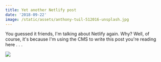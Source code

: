 ```yaml
---
title: Yet another Netlify post
date: '2018-09-22'
image: /static/assets/anthony-tuil-512016-unsplash.jpg
---
```


You guessed it friends, I'm talking about Netlify again. Why? Well, of course, it's because I'm using the CMS to write this post you're reading here . . .

![](/assets/ivana-cajina-728980-unsplash.jpg)
